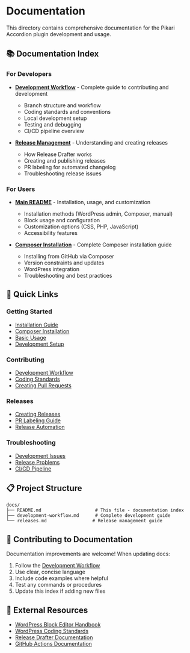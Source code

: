 # Documentation

This directory contains comprehensive documentation for the Pikari Accordion plugin development and usage.

## 📚 Documentation Index

### For Developers

- **[Development Workflow](development-workflow.md)** - Complete guide to contributing and development

  - Branch structure and workflow
  - Coding standards and conventions
  - Local development setup
  - Testing and debugging
  - CI/CD pipeline overview

- **[Release Management](releases.md)** - Understanding and creating releases
  - How Release Drafter works
  - Creating and publishing releases
  - PR labeling for automated changelog
  - Troubleshooting release issues

### For Users

- **[Main README](../README.md)** - Installation, usage, and customization

  - Installation methods (WordPress admin, Composer, manual)
  - Block usage and configuration
  - Customization options (CSS, PHP, JavaScript)
  - Accessibility features

- **[Composer Installation](composer-install.md)** - Complete Composer installation guide
  - Installing from GitHub via Composer
  - Version constraints and updates
  - WordPress integration
  - Troubleshooting and best practices

## 🚀 Quick Links

### Getting Started

- [Installation Guide](../README.md#installation)
- [Composer Installation](composer-install.md)
- [Basic Usage](../README.md#usage)
- [Development Setup](development-workflow.md#local-development-setup)

### Contributing

- [Development Workflow](development-workflow.md)
- [Coding Standards](development-workflow.md#coding-standards)
- [Creating Pull Requests](development-workflow.md#workflow-steps)

### Releases

- [Creating Releases](releases.md#creating-releases)
- [PR Labeling Guide](releases.md#pr-labeling-guide)
- [Release Automation](releases.md#automation-features)

### Troubleshooting

- [Development Issues](development-workflow.md#debugging)
- [Release Problems](releases.md#troubleshooting)
- [CI/CD Pipeline](development-workflow.md#cicd-pipeline)

## 📋 Project Structure

```
docs/
├── README.md                    # This file - documentation index
├── development-workflow.md      # Complete development guide
└── releases.md                 # Release management guide
```

## 🤝 Contributing to Documentation

Documentation improvements are welcome! When updating docs:

1. Follow the [Development Workflow](development-workflow.md)
2. Use clear, concise language
3. Include code examples where helpful
4. Test any commands or procedures
5. Update this index if adding new files

## 📖 External Resources

- [WordPress Block Editor Handbook](https://developer.wordpress.org/block-editor/)
- [WordPress Coding Standards](https://developer.wordpress.org/coding-standards/)
- [Release Drafter Documentation](https://github.com/release-drafter/release-drafter)
- [GitHub Actions Documentation](https://docs.github.com/en/actions)
